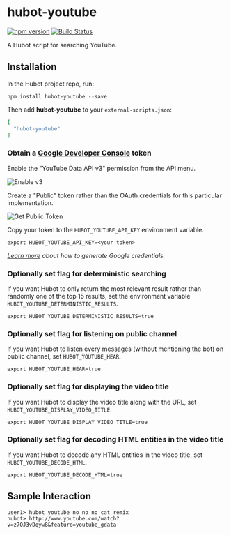 # hubot-youtube

[![npm version](https://badge.fury.io/js/hubot-youtube.svg)](http://badge.fury.io/js/hubot-youtube) [![Build Status](https://travis-ci.org/hubot-scripts/hubot-youtube.svg?branch=master)](https://travis-ci.org/hubot-scripts/hubot-youtube)

A Hubot script for searching YouTube.

## Installation

In the Hubot project repo, run:

`npm install hubot-youtube --save`

Then add **hubot-youtube** to your `external-scripts.json`:

```json
[
  "hubot-youtube"
]
```

### Obtain a [Google Developer Console](https://console.developers.google.com) token

Enable the "YouTube Data API v3" permission from the API menu.

![Enable v3](https://cloud.githubusercontent.com/assets/80459/7863722/8161df38-0523-11e5-931a-5c2bf6d8105b.png)

Create a "Public" token rather than the OAuth credentials for this particular implementation. 

![Get Public Token](https://cloud.githubusercontent.com/assets/80459/7600553/f2fa44c2-f8d1-11e4-8edf-009c0e3f04f1.png)

Copy your token to the `HUBOT_YOUTUBE_API_KEY` environment variable.

```
export HUBOT_YOUTUBE_API_KEY=<your token>
```

_[Learn more](https://developers.google.com/console/help/new/?hl=en_US#generatingdevkeys) about how to generate Google credentials._

### Optionally set flag for deterministic searching

If you want Hubot to only return the most relevant result rather than randomly one of the top 15 results, set the environment variable `HUBOT_YOUTUBE_DETERMINISTIC_RESULTS`.

```
export HUBOT_YOUTUBE_DETERMINISTIC_RESULTS=true
```

### Optionally set flag for listening on public channel

If you want Hubot to listen every messages (without mentioning the bot) on public channel, set `HUBOT_YOUTUBE_HEAR`.

```
export HUBOT_YOUTUBE_HEAR=true
```

### Optionally set flag for displaying the video title

If you want Hubot to display the video title along with the URL, set `HUBOT_YOUTUBE_DISPLAY_VIDEO_TITLE`.

```
export HUBOT_YOUTUBE_DISPLAY_VIDEO_TITLE=true
```

### Optionally set flag for decoding HTML entities in the video title

If you want Hubot to decode any HTML entities in the video title, set `HUBOT_YOUTUBE_DECODE_HTML`.

```
export HUBOT_YOUTUBE_DECODE_HTML=true
```

## Sample Interaction

```
user1> hubot youtube no no no cat remix
hubot> http://www.youtube.com/watch?v=z7OJ3vDqyw8&feature=youtube_gdata
```
